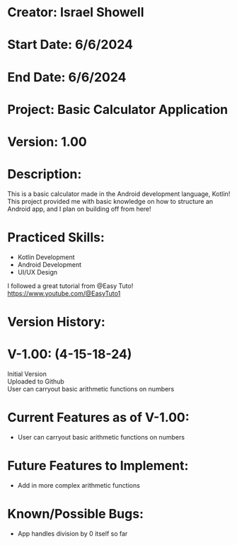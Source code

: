 # Creator: Israel Showell
# Start Date: 6/6/2024
# End Date: 6/6/2024
# Project: Basic Calculator Application
# Version: 1.00

# Description:
This is a basic calculator made in the Android development language, Kotlin! 
This project provided me with basic knowledge on how to structure an Android app, and I plan on building off from here!

# Practiced Skills:
- Kotlin Development
- Android Development
- UI/UX Design

I followed a great tutorial from @Easy Tuto!
https://www.youtube.com/@EasyTuto1


# Version History:
# V-1.00: (4-15-18-24)
Initial Version <br>
Uploaded to Github <br>
User can carryout basic arithmetic functions on numbers 

# Current Features as of V-1.00:
- User can carryout basic arithmetic functions on numbers 

# Future Features to Implement:
- Add in more complex arithmetic functions

# Known/Possible Bugs:
- App handles division by 0 itself so far
